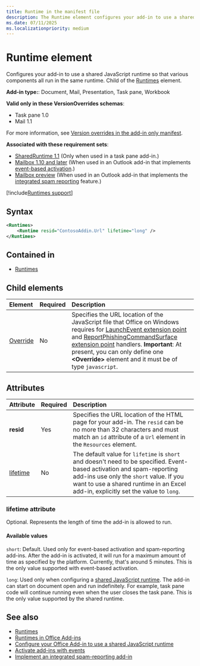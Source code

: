 ```yaml
---
title: Runtime in the manifest file
description: The Runtime element configures your add-in to use a shared JavaScript runtime for its various components, for example, ribbon, task pane, custom functions.
ms.date: 07/11/2025
ms.localizationpriority: medium
---
```


# Runtime element

Configures your add-in to use a shared JavaScript runtime so that various components all run in the same runtime. Child of the [Runtimes](runtimes.md) element.

**Add-in type:**: Document, Mail, Presentation, Task pane, Workbook

**Valid only in these VersionOverrides schemas**:

- Task pane 1.0
- Mail 1.1

For more information, see [Version overrides in the add-in only manifest](/office/dev/add-ins/develop/xml-manifest-overview#version-overrides-in-the-manifest).

**Associated with these requirement sets**:

- [SharedRuntime 1.1](../requirement-sets/common/shared-runtime-requirement-sets.md) (Only when used in a task pane add-in.)
- [Mailbox 1.10 and later](/javascript/api/requirement-sets/outlook/outlook-api-requirement-sets) (When used in an Outlook add-in that implements [event-based activation](/office/dev/add-ins/develop/event-based-activation).)
- [Mailbox preview](/javascript/api/requirement-sets/outlook/preview-requirement-set/outlook-requirement-set-preview) (When used in an Outlook add-in that implements the [integrated spam reporting](/office/dev/add-ins/outlook/spam-reporting) feature.)

[!include[Runtimes support](../includes/runtimes-note.md)]

## Syntax

```XML
<Runtimes>
    <Runtime resid="ContosoAddin.Url" lifetime="long" />
</Runtimes>
```

## Contained in

- [Runtimes](runtimes.md)

## Child elements

|  Element |  Required  |  Description  |
|:-----|:-----|:-----|
| [Override](override.md) | No | Specifies the URL location of the JavaScript file that Office on Windows requires for [LaunchEvent extension point](extensionpoint.md#launchevent) and [ReportPhishingCommandSurface extension point](/javascript/api/manifest/extensionpoint) handlers. **Important**: At present, you can only define one **\<Override\>** element and it must be of type `javascript`.|

## Attributes

|  Attribute  |  Required  |  Description  |
|:-----|:-----|:-----|
|  **resid**  |  Yes  | Specifies the URL location of the HTML page for your add-in. The `resid` can be no more than 32 characters and must match an `id` attribute of a `Url` element in the `Resources` element. |
|  [lifetime](#lifetime-attribute)  |  No  | The default value for `lifetime` is `short` and doesn't need to be specified. Event-based activation and spam-reporting add-ins use only the `short` value. If you want to use a shared runtime in an Excel add-in, explicitly set the value to `long`. |

### lifetime attribute

Optional. Represents the length of time the add-in is allowed to run.

#### Available values

`short`: Default. Used only for event-based activation and spam-reporting add-ins. After the add-in is activated, it will run for a maximum amount of time as specified by the platform. Currently, that's around 5 minutes. This is the only value supported with event-based activation.

`long`: Used only when configuring a [shared JavaScript runtime](/office/dev/add-ins/develop/configure-your-add-in-to-use-a-shared-runtime). The add-in can start on document open and run indefinitely. For example, task pane code will continue running even when the user closes the task pane. This is the only value supported by the shared runtime.

## See also

- [Runtimes](runtimes.md)
- [Runtimes in Office Add-ins](/office/dev/add-ins/testing/runtimes)
- [Configure your Office Add-in to use a shared JavaScript runtime](/office/dev/add-ins/develop/configure-your-add-in-to-use-a-shared-runtime)
- [Activate add-ins with events](/office/dev/add-ins/develop/event-based-activation)
- [Implement an integrated spam-reporting add-in](/office/dev/add-ins/outlook/spam-reporting)
